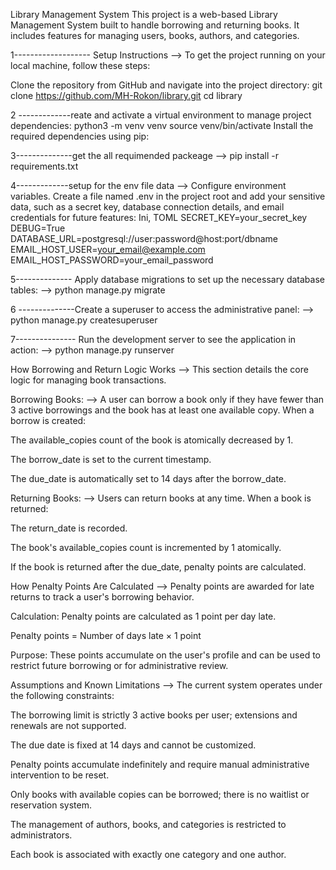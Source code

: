 Library Management System 
This project is a web-based Library Management System built to handle borrowing and returning books. 
It includes features for managing users, books, authors, and categories.



1------------------- Setup Instructions  -->
To get the project running on your local machine, follow these steps:

Clone the repository from GitHub and navigate into the project directory:
git clone https://github.com/MH-Rokon/library.git
cd library





2 -------------reate and activate a virtual environment to manage project dependencies: 
python3 -m venv venv
source venv/bin/activate
Install the required dependencies using pip:





 3--------------get the all requimended packeage  -->
pip install -r requirements.txt






4-------------setup for the env file data -->
Configure environment variables. Create a file named .env in the project root and add your sensitive data, such as a secret key, database connection details, and email credentials for future features:
Ini, TOML
SECRET_KEY=your_secret_key
DEBUG=True
DATABASE_URL=postgresql://user:password@host:port/dbname
EMAIL_HOST_USER=your_email@example.com
EMAIL_HOST_PASSWORD=your_email_password







5-------------- Apply database migrations to set up the necessary database tables: -->
python manage.py migrate






6 --------------Create a superuser to access the administrative panel:
 -->
python manage.py createsuperuser







7--------------- Run the development server to see the application in action: -->
python manage.py runserver













 How Borrowing and Return Logic Works  -->
This section details the core logic for managing book transactions.

 
 Borrowing Books: -->
 A user can borrow a book only if they have fewer than 3 active borrowings and the book has at least one available copy. When a borrow is created:

The available_copies count of the book is atomically decreased by 1.

The borrow_date is set to the current timestamp.

The due_date is automatically set to 14 days after the borrow_date.

 
Returning Books:  -->
Users can return books at any time. When a book is returned:

The return_date is recorded.

The book's available_copies count is incremented by 1 atomically.

If the book is returned after the due_date, penalty points are calculated.









 How Penalty Points Are Calculated  -->
Penalty points are awarded for late returns to track a user's borrowing behavior.

Calculation: Penalty points are calculated as 1 point per day late.

Penalty points = Number of days late × 1 point

Purpose: These points accumulate on the user's profile and can be used to restrict future borrowing or for administrative review.






 Assumptions and Known Limitations  -->
The current system operates under the following constraints:

The borrowing limit is strictly 3 active books per user; extensions and renewals are not supported.

The due date is fixed at 14 days and cannot be customized.

Penalty points accumulate indefinitely and require manual administrative intervention to be reset.

Only books with available copies can be borrowed; there is no waitlist or reservation system.

The management of authors, books, and categories is restricted to administrators.

Each book is associated with exactly one category and one author.